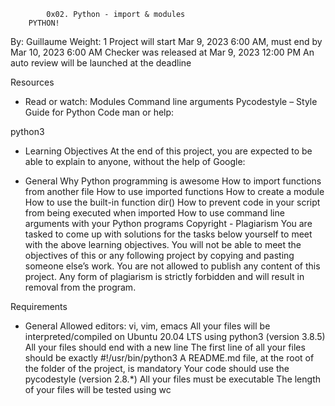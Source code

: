 			0x02. Python - import & modules
		PYTHON!
 By: Guillaume
 Weight: 1
 Project will start Mar 9, 2023 6:00 AM, must end by Mar 10, 2023 6:00 AM
 Checker was released at Mar 9, 2023 12:00 PM
 An auto review will be launched at the deadline


Resources

- Read or watch:
Modules
Command line arguments
Pycodestyle – Style Guide for Python Code
man or help:

python3
- Learning Objectives
At the end of this project, you are expected to be able to explain to anyone, without the help of Google:

- General
Why Python programming is awesome
How to import functions from another file
How to use imported functions
How to create a module
How to use the built-in function dir()
How to prevent code in your script from being executed when imported
How to use command line arguments with your Python programs
Copyright - Plagiarism
You are tasked to come up with solutions for the tasks below yourself to meet with the above learning objectives.
You will not be able to meet the objectives of this or any following project by copying and pasting someone else’s work.
You are not allowed to publish any content of this project.
Any form of plagiarism is strictly forbidden and will result in removal from the program.


Requirements

- General
Allowed editors: vi, vim, emacs
All your files will be interpreted/compiled on Ubuntu 20.04 LTS using python3 (version 3.8.5)
All your files should end with a new line
The first line of all your files should be exactly #!/usr/bin/python3
A README.md file, at the root of the folder of the project, is mandatory
Your code should use the pycodestyle (version 2.8.*)
All your files must be executable
The length of your files will be tested using wc

